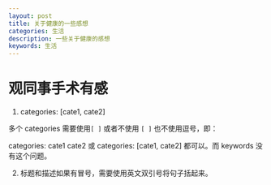 ```yaml
---
layout: post
title: 关于健康的一些感想 
categories: 生活
description: 一些关于健康的感想
keywords: 生活
---
```


# 观同事手术有感

1. categories: [cate1, cate2]

多个 categories 需要使用`[ ]` 或者不使用 `[ ]` 也不使用逗号，即：

categories: cate1 cate2 或 categories: [cate1, cate2] 都可以。而 keywords 没有这个问题。

2. 标题和描述如果有冒号，需要使用英文双引号将句子括起来。

   

